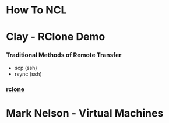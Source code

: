 # How To NCL

# Clay - RClone Demo

### Traditional Methods of Remote Transfer
 - scp (ssh)
 - rsync (ssh)

### [rclone](https://github.com/ncw/rclone)

# Mark Nelson - Virtual Machines
